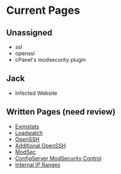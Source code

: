 Current Pages
=============

Unassigned
----------

* ssl
* openssl
* cPanel's modsecurity plugin

Jack
----
* Infected Website

Written Pages (need review)
-------------

* [Eximstats](eximstats.md)
* [Loadwatch](loadwatch.md)
* [OpenSSH](openssh.md)
* [Additional OpenSSH](openssh_additional.md)
* [ModSec](modsec.md)
* [ConfigServer ModSecurity Control](cmc.md)
* [Internal IP Ranges](internal_ips.md)